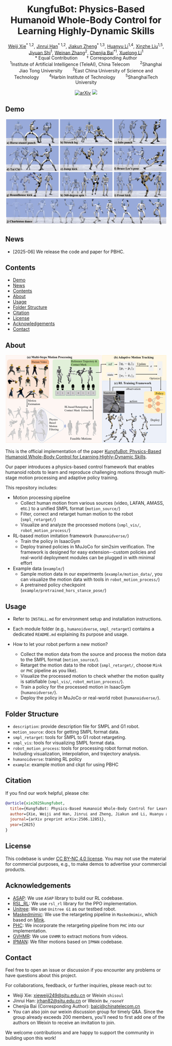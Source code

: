 
<br>
<p align="center">
<h1 align="center"><strong>KungfuBot: Physics-Based Humanoid Whole-Body Control for Learning Highly-Dynamic Skills</strong></h1>
  <p align="center">
    <a href="https://shi-soul.github.io/" target="_blank">Weiji Xie</a><sup>* 1,2</sup>,
    <a href="https://scholar.google.com/citations?hl=zh-CN&user=mJ7tn3MAAAAJ" target="_blank">Jinrui Han</a><sup>* 1,2</sup>,
    <a href="#" target="_blank">Jiakun Zheng</a><sup>* 1,3</sup>,
    <a href="https://scholar.google.com/citations?user=XhAo4J0AAAAJ&hl=zh-CN" target="_blank">Huanyu Li</a><sup>1,4</sup>,
    <a href="https://xinzheliu.github.io/" target="_blank">Xinzhe Liu</a><sup>1,5</sup>,
    <a href="https://scholar.google.com/citations?user=aVte5j4AAAAJ" target="_blank">Jiyuan Shi</a><sup>1</sup>,
    <a href="https://wnzhang.net" target="_blank">Weinan Zhang</a><sup>2</sup>,
    <a href="https://baichenjia.github.io/" target="_blank">Chenjia Bai</a><sup>&dagger;1</sup>,
    <a href="https://scholar.google.com.hk/citations?user=ahUibskAAAAJ" target="_blank">Xuelong Li</a><sup>1</sup>
    <br>
    * Equal Contribution  &dagger; Corresponding Author
    <br>
    <sup>1</sup>Institute of Artificial Intelligence (TeleAI), China Telecom  
    <sup>2</sup>Shanghai Jiao Tong University  
    <sup>3</sup>East China University of Science and Technology  
    <sup>4</sup>Harbin Institute of Technology  
    <sup>5</sup>ShanghaiTech University
  </p>
</p>

<div id="top" align="center">

[![arXiv](https://img.shields.io/badge/arXiv-2506.12851-orange)](https://arxiv.org/abs/2506.12851)
[![](https://img.shields.io/badge/Project-%F0%9F%9A%80-pink)](https://kungfu-bot.github.io/)

</div>

## Demo

[![demo](demo.jpg "demo")]()


## News
- \[2025-06\] We release the code and paper for PBHC.

## Contents

- [Demo](#demo)
- [News](#news)
- [Contents](#contents)
- [About](#about)
- [Usage](#usage)
- [Folder Structure](#folder-structure)
- [Citation](#citation)
- [License](#license)
- [Acknowledgements](#acknowledgements)
- [Contact](#contact)

## About



[![overview](overview.jpg "overview")]()


This is the official implementation of the paper [KungfuBot: Physics-Based Humanoid Whole-Body Control for Learning Highly-Dynamic Skills](https://kungfu-bot.github.io/).


Our paper introduces a physics-based control framework that enables humanoid robots to learn and reproduce challenging motions through multi-stage motion processing and adaptive policy training.

This repository includes:
- Motion processing pipeline
  - Collect human motion from various sources (video, LAFAN, AMASS, etc.) to a unified SMPL format (`motion_source/`)
  - Filter, correct and retarget human motion to the robot (`smpl_retarget/`)
  - Visualize and analyze the processed motions (`smpl_vis/`, `robot_motion_process/`)
- RL-based motion imitation framework (`humanoidverse/`)
  - Train the policy in IsaacGym
  - Deploy trained policies in MuJoCo for sim2sim verification. The framework is designed for easy extension--custom policies and real-world deployment modules can be plugged in with minimal effort
- Example data (`example/`)
  - Sample motion data in our experiments (`example/motion_data/`, you can visualize the motion data with tools in `robot_motion_process/`)
  - A pretrained policy checkpoint (`example/pretrained_hors_stance_pose/`)



## Usage

- Refer to `INSTALL.md` for environment setup and installation instructions.

- Each module folder (e.g., `humanoidverse`, `smpl_retarget`) contains a dedicated `README.md` explaining its purpose and usage.

- How to let your robot perform a new motion?
  - Collect the motion data from the source and process the motion data to the SMPL format (`motion_source/`).
  - Retarget the motion data to the robot (`smpl_retarget/`, choose `Mink` or `PHC` pipeline as you like).
  - Visualize the processed motion to check whether the motion quality is satisfiable (`smpl_vis/`, `robot_motion_process/`).
  - Train a policy for the processed motion in IsaacGym (`humanoidverse/`).
  - Deploy the policy in MuJoCo or real-world robot (`humanoidverse/`).

## Folder Structure

- `description`: provide description file for SMPL and G1 robot.
- `motion_source`: docs for getting SMPL format data.
- `smpl_retarget`: tools for SMPL to G1 robot retargeting.
- `smpl_vis`: tools for visualizing SMPL format data.
- `robot_motion_process`: tools for processing robot format motion. Including visualization, interpolation, and trajectory analysis.
- `humanoidverse`: training RL policy
- `example`: example motion and ckpt for using PBHC


## Citation

If you find our work helpful, please cite:

```bibtex
@article{xie2025kungfubot,
  title={KungfuBot: Physics-Based Humanoid Whole-Body Control for Learning Highly-Dynamic Skills},
  author={Xie, Weiji and Han, Jinrui and Zheng, Jiakun and Li, Huanyu and Liu, Xinzhe and Shi, Jiyuan and Zhang, Weinan and Bai, Chenjia and Li, Xuelong},
  journal={arXiv preprint arXiv:2506.12851},
  year={2025}
}
```


## License

This codebase is under [CC BY-NC 4.0 license](https://creativecommons.org/licenses/by-nc/4.0/deed.en). You may not use the material for commercial purposes, e.g., to make demos to advertise your commercial products.

## Acknowledgements

- [ASAP](https://github.com/LeCAR-Lab/ASAP): We use `ASAP` library to build our RL codebase.
- [RSL_RL](https://github.com/leggedrobotics/rsl_rl): We use `rsl_rl` library for the PPO implementation.
- [Unitree](https://www.unitree.com/): We use `Unitree G1` as our testbed robot.
- [Maskedmimic](https://github.com/NVlabs/ProtoMotions): We use the retargeting pipeline in `Maskedmimic`, which based on [Mink](https://github.com/kevinzakka/mink).
- [PHC](https://github.com/ZhengyiLuo/PHC): We incorporate the retargeting pipeline from `PHC` into our implementation.
- [GVHMR](https://github.com/zju3dv/GVHMR): We use `GVHMR` to extract motions from videos.
- [IPMAN](https://github.com/sha2nkt/ipman-r): We filter motions based on `IPMAN` codebase.
## Contact

Feel free to open an issue or discussion if you encounter any problems or have questions about this project.

For collaborations, feedback, or further inquiries, please reach out to:

- Weiji Xie: [xieweiji249@sjtu.edu.cn](mailto:xieweiji249@sjtu.edu.cn) or Weixin `shisoul`
- Jinrui Han: [jrhan82@sjtu.edu.cn](mailto:jrhan82@sjtu.edu.cn) or Weixin `Bw_rooneY`
- Chenjia Bai (Corresponding Author): [baicj@chinatelecom.cn](mailto:baicj@chinatelecom.cn)
- You can also join our weixin discussion group for timely Q&A. Since the group already exceeds 200 members, you'll need to first add one of the authors on Weixin to receive an invitation to join.


We welcome contributions and are happy to support the community in building upon this work!
